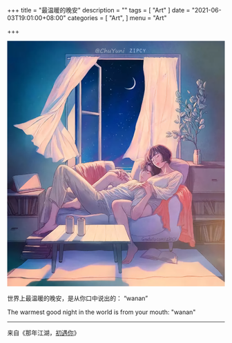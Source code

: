 +++
title = "最温暖的晚安"
description = ""
tags = [
    "Art"
]
date = "2021-06-03T19:01:00+08:00"
categories = [
    "Art",
]
menu = "Art"

+++

[![](/images/post/20210603190101.png)](/images/post/20210603190101.png "点击查看大图")  
<!--more-->

世界上最温暖的晚安，是从你口中说出的： “wanan”

The warmest good night in the world is from your mouth: "wanan"

------------------

来自《那年江湖，[初遇你](https://t.me/ChuYuni/426)》
